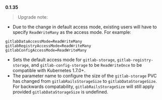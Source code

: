 **0.1.35**
> Upgrade note:
* Due to the change in default access mode, existing users will have to specify `ReadWriteMany` as the access mode. For example:
```
gitlabDataAccessMode=ReadWriteMany
gitlabRegistryAccessMode=ReadWriteMany
gitlabConfigAccessMode=ReadWriteMany
```

* Sets the default access mode for `gitlab-storage`, `gitlab-registry-storage`, and `gitlab-config-storage` to be `ReadWriteOnce` to be compatible with Kubernetes 1.7.0+.
* The parameter name to configure the size of the `gitlab-storage` PVC has changed from `gitlabRailsStorageSize` to `gitlabDataStorageSize`. For backwards compatability, `gitlabRailsStorageSize` will still apply provided `gitlabDataStorageSize` is undefined.
